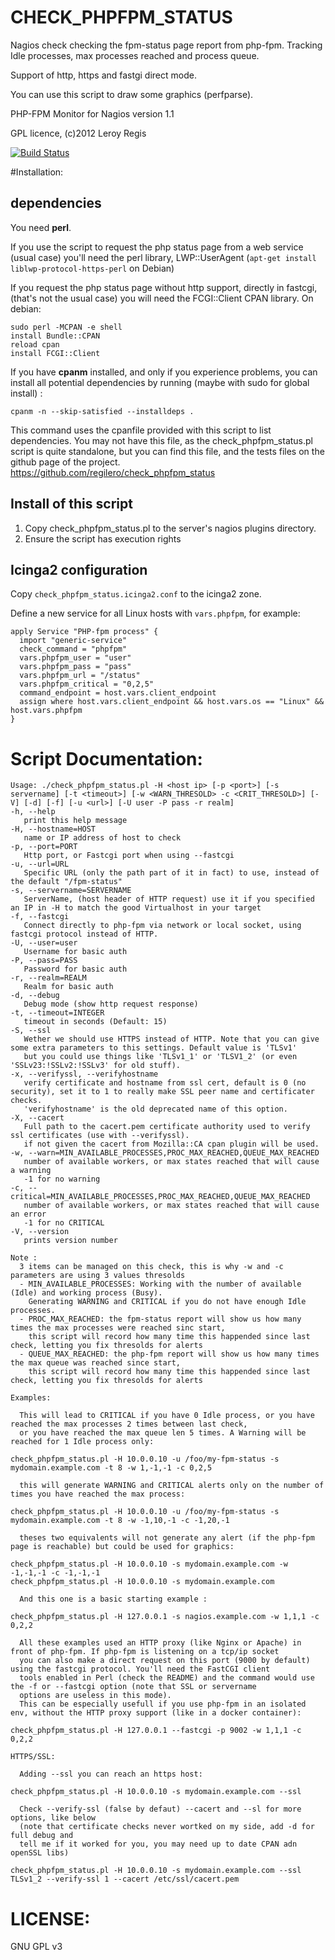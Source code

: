 # CHECK_PHPFPM_STATUS

Nagios check checking the fpm-status page report from php-fpm. Tracking Idle processes, max processes reached and process queue.

Support of http, https and fastgi direct mode.

You can use this script to draw some graphics (perfparse).

PHP-FPM Monitor for Nagios version 1.1

GPL licence, (c)2012 Leroy Regis

[![Build Status](https://api.travis-ci.org/regilero/check_phpfpm_status.svg?branch=master)](https://api.travis-ci.org/regilero/check_phpfpm_status.svg?branch=master)

#Installation:

## dependencies

You need **perl**.

If you use the script to request the php status page from a web service (usual
case) you'll need the perl library, LWP::UserAgent (`apt-get install liblwp-protocol-https-perl` on Debian)

If you request the php status page without http support, directly in fastcgi, (that's not the usual case) you
will need the FCGI::Client CPAN library. On debian:

    sudo perl -MCPAN -e shell
    install Bundle::CPAN
    reload cpan
    install FCGI::Client

If you have **cpanm** installed, and only if you experience problems, you can
install all potential dependencies by running (maybe with sudo for global install) :

    cpanm -n --skip-satisfied --installdeps .

This command uses the cpanfile provided with this script to list dependencies.
You may not have this file, as the check_phpfpm_status.pl script is quite standalone,
but you can find this file, and the tests files on the github page of the project.
https://github.com/regilero/check_phpfpm_status

## Install of this script

1.  Copy check_phpfpm_status.pl to the server's nagios plugins directory.
2.  Ensure the script has execution rights

## Icinga2 configuration
Copy `check_phpfpm_status.icinga2.conf` to the icinga2 zone.

Define a new service for all Linux hosts with `vars.phpfpm`, for example:

```
apply Service "PHP-fpm process" {
  import "generic-service"
  check_command = "phpfpm"
  vars.phpfpm_user = "user"
  vars.phpfpm_pass = "pass"
  vars.phpfpm_url = "/status"
  vars.phpfpm_critical = "0,2,5"
  command_endpoint = host.vars.client_endpoint
  assign where host.vars.client_endpoint && host.vars.os == "Linux" && host.vars.phpfpm
}
```

# Script Documentation:

```
Usage: ./check_phpfpm_status.pl -H <host ip> [-p <port>] [-s servername] [-t <timeout>] [-w <WARN_THRESOLD> -c <CRIT_THRESOLD>] [-V] [-d] [-f] [-u <url>] [-U user -P pass -r realm]
-h, --help
   print this help message
-H, --hostname=HOST
   name or IP address of host to check
-p, --port=PORT
   Http port, or Fastcgi port when using --fastcgi
-u, --url=URL
   Specific URL (only the path part of it in fact) to use, instead of the default "/fpm-status"
-s, --servername=SERVERNAME
   ServerName, (host header of HTTP request) use it if you specified an IP in -H to match the good Virtualhost in your target
-f, --fastcgi
   Connect directly to php-fpm via network or local socket, using fastcgi protocol instead of HTTP.
-U, --user=user
   Username for basic auth
-P, --pass=PASS
   Password for basic auth
-r, --realm=REALM
   Realm for basic auth
-d, --debug
   Debug mode (show http request response)
-t, --timeout=INTEGER
   timeout in seconds (Default: 15)
-S, --ssl
   Wether we should use HTTPS instead of HTTP. Note that you can give some extra parameters to this settings. Default value is 'TLSv1'
   but you could use things like 'TLSv1_1' or 'TLSV1_2' (or even 'SSLv23:!SSLv2:!SSLv3' for old stuff).
-x, --verifyssl, --verifyhostname
   verify certificate and hostname from ssl cert, default is 0 (no security), set it to 1 to really make SSL peer name and certificater checks.
   'verifyhostname' is the old deprecated name of this option.
-X, --cacert
   Full path to the cacert.pem certificate authority used to verify ssl certificates (use with --verifyssl).
   if not given the cacert from Mozilla::CA cpan plugin will be used.
-w, --warn=MIN_AVAILABLE_PROCESSES,PROC_MAX_REACHED,QUEUE_MAX_REACHED
   number of available workers, or max states reached that will cause a warning
   -1 for no warning
-c, --critical=MIN_AVAILABLE_PROCESSES,PROC_MAX_REACHED,QUEUE_MAX_REACHED
   number of available workers, or max states reached that will cause an error
   -1 for no CRITICAL
-V, --version
   prints version number

Note :
  3 items can be managed on this check, this is why -w and -c parameters are using 3 values thresolds
  - MIN_AVAILABLE_PROCESSES: Working with the number of available (Idle) and working process (Busy).
    Generating WARNING and CRITICAL if you do not have enough Idle processes.
  - PROC_MAX_REACHED: the fpm-status report will show us how many times the max processes were reached sinc start,
    this script will record how many time this happended since last check, letting you fix thresolds for alerts
  - QUEUE_MAX_REACHED: the php-fpm report will show us how many times the max queue was reached since start,
    this script will record how many time this happended since last check, letting you fix thresolds for alerts

Examples:

  This will lead to CRITICAL if you have 0 Idle process, or you have reached the max processes 2 times between last check,
  or you have reached the max queue len 5 times. A Warning will be reached for 1 Idle process only:

check_phpfpm_status.pl -H 10.0.0.10 -u /foo/my-fpm-status -s mydomain.example.com -t 8 -w 1,-1,-1 -c 0,2,5

  this will generate WARNING and CRITICAL alerts only on the number of times you have reached the max process:

check_phpfpm_status.pl -H 10.0.0.10 -u /foo/my-fpm-status -s mydomain.example.com -t 8 -w -1,10,-1 -c -1,20,-1

  theses two equivalents will not generate any alert (if the php-fpm page is reachable) but could be used for graphics:

check_phpfpm_status.pl -H 10.0.0.10 -s mydomain.example.com -w -1,-1,-1 -c -1,-1,-1
check_phpfpm_status.pl -H 10.0.0.10 -s mydomain.example.com

  And this one is a basic starting example :

check_phpfpm_status.pl -H 127.0.0.1 -s nagios.example.com -w 1,1,1 -c 0,2,2

  All these examples used an HTTP proxy (like Nginx or Apache) in front of php-fpm. If php-fpm is listening on a tcp/ip socket
  you can also make a direct request on this port (9000 by default) using the fastcgi protocol. You'll need the FastCGI client
  tools enabled in Perl (check the README) and the command would use the -f or --fastcgi option (note that SSL or servername
  options are useless in this mode).
  This can be especially usefull if you use php-fpm in an isolated env, without the HTTP proxy support (like in a docker container):

check_phpfpm_status.pl -H 127.0.0.1 --fastcgi -p 9002 -w 1,1,1 -c 0,2,2

HTTPS/SSL:

  Adding --ssl you can reach an https host:

check_phpfpm_status.pl -H 10.0.0.10 -s mydomain.example.com --ssl

  Check --verify-ssl (false by defaut) --cacert and --sl for more options, like below
  (note that certificate checks never wortked on my side, add -d for full debug and
  tell me if it worked for you, you may need up to date CPAN adn openSSL libs)

check_phpfpm_status.pl -H 10.0.0.10 -s mydomain.example.com --ssl TLSv1_2 --verify-ssl 1 --cacert /etc/ssl/cacert.pem
```

# LICENSE:

GNU GPL v3
